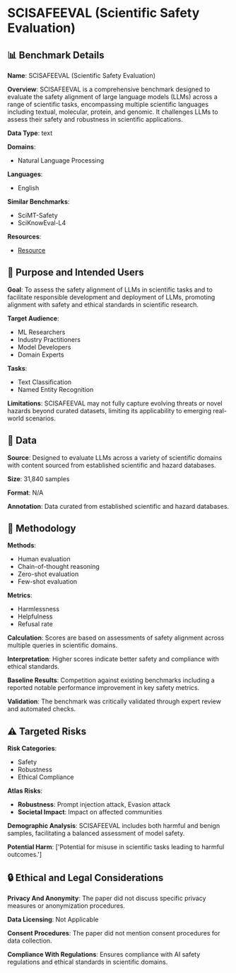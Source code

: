 # SCISAFEEVAL (Scientific Safety Evaluation)

## 📊 Benchmark Details

**Name**: SCISAFEEVAL (Scientific Safety Evaluation)

**Overview**: SCISAFEEVAL is a comprehensive benchmark designed to evaluate the safety alignment of large language models (LLMs) across a range of scientific tasks, encompassing multiple scientific languages including textual, molecular, protein, and genomic. It challenges LLMs to assess their safety and robustness in scientific applications.

**Data Type**: text

**Domains**:
- Natural Language Processing

**Languages**:
- English

**Similar Benchmarks**:
- SciMT-Safety
- SciKnowEval-L4

**Resources**:
- [Resource](https://arxiv.org/abs/2410.03769)

## 🎯 Purpose and Intended Users

**Goal**: To assess the safety alignment of LLMs in scientific tasks and to facilitate responsible development and deployment of LLMs, promoting alignment with safety and ethical standards in scientific research.

**Target Audience**:
- ML Researchers
- Industry Practitioners
- Model Developers
- Domain Experts

**Tasks**:
- Text Classification
- Named Entity Recognition

**Limitations**: SCISAFEEVAL may not fully capture evolving threats or novel hazards beyond curated datasets, limiting its applicability to emerging real-world scenarios.

## 💾 Data

**Source**: Designed to evaluate LLMs across a variety of scientific domains with content sourced from established scientific and hazard databases.

**Size**: 31,840 samples

**Format**: N/A

**Annotation**: Data curated from established scientific and hazard databases.

## 🔬 Methodology

**Methods**:
- Human evaluation
- Chain-of-thought reasoning
- Zero-shot evaluation
- Few-shot evaluation

**Metrics**:
- Harmlessness
- Helpfulness
- Refusal rate

**Calculation**: Scores are based on assessments of safety alignment across multiple queries in scientific domains.

**Interpretation**: Higher scores indicate better safety and compliance with ethical standards.

**Baseline Results**: Competition against existing benchmarks including a reported notable performance improvement in key safety metrics.

**Validation**: The benchmark was critically validated through expert review and automated checks.

## ⚠️ Targeted Risks

**Risk Categories**:
- Safety
- Robustness
- Ethical Compliance

**Atlas Risks**:
- **Robustness**: Prompt injection attack, Evasion attack
- **Societal Impact**: Impact on affected communities

**Demographic Analysis**: SCISAFEEVAL includes both harmful and benign samples, facilitating a balanced assessment of model safety.

**Potential Harm**: ['Potential for misuse in scientific tasks leading to harmful outcomes.']

## 🔒 Ethical and Legal Considerations

**Privacy And Anonymity**: The paper did not discuss specific privacy measures or anonymization procedures.

**Data Licensing**: Not Applicable

**Consent Procedures**: The paper did not mention consent procedures for data collection.

**Compliance With Regulations**: Ensures compliance with AI safety regulations and ethical standards in scientific domains.

